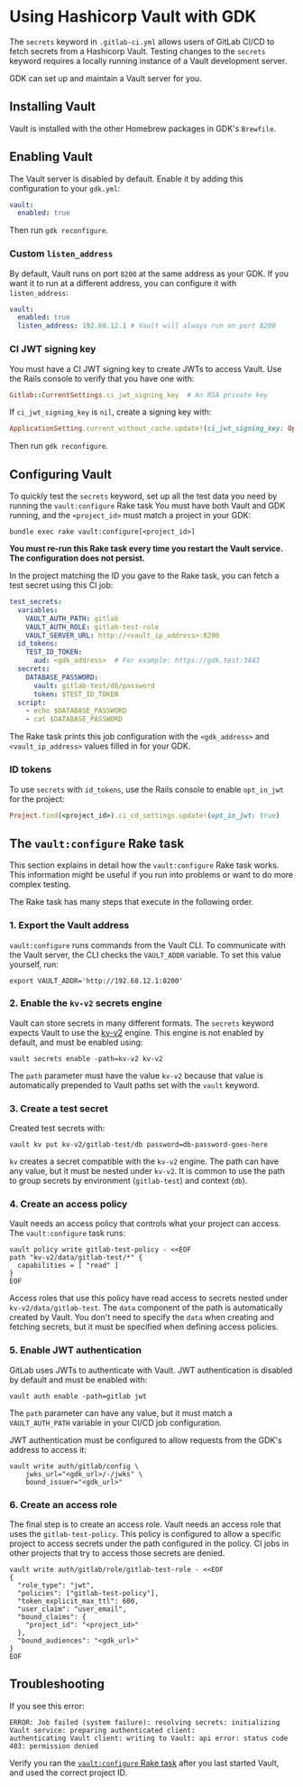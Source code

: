 # Using Hashicorp Vault with GDK

The `secrets` keyword in `.gitlab-ci.yml` allows users of GitLab CI/CD to fetch secrets from a Hashicorp Vault. Testing
changes to the `secrets` keyword requires a locally running instance of a Vault development server.

GDK can set up and maintain a Vault server for you.

## Installing Vault

Vault is installed with the other Homebrew packages in GDK's `Brewfile`.

## Enabling Vault

The Vault server is disabled by default. Enable it by adding this configuration to your `gdk.yml`:

```yaml
vault:
  enabled: true
```

Then run `gdk reconfigure`.

### Custom `listen_address`

By default, Vault runs on port `8200` at the same address as your GDK. If you want it to run at a different address,
you can configure it with `listen_address`:

```yaml
vault:
  enabled: true
  listen_address: 192.68.12.1 # Vault will always run on port 8200
```

### CI JWT signing key

You must have a CI JWT signing key to create JWTs to access Vault. Use the Rails console
to verify that you have one with:

```ruby
Gitlab::CurrentSettings.ci_jwt_signing_key  # An RSA private key
```

If `ci_jwt_signing_key` is `nil`, create a signing key with:

```ruby
ApplicationSetting.current_without_cache.update!(ci_jwt_signing_key: OpenSSL::PKey::RSA.new(2048).to_pem)
```

Then run `gdk reconfigure`.

## Configuring Vault

To quickly test the `secrets` keyword, set up all the test data you need by running the `vault:configure` Rake task
You must have both Vault and GDK running, and the `<project_id>` must match a project in your GDK:

```shell
bundle exec rake vault:configure[<project_id>]
```

**You must re-run this Rake task every time you restart the Vault service. The configuration does not persist.**

In the project matching the ID you gave to the Rake task, you can fetch a test secret using this CI job:

```yaml
test_secrets:
  variables:
    VAULT_AUTH_PATH: gitlab
    VAULT_AUTH_ROLE: gitlab-test-role
    VAULT_SERVER_URL: http://<vault_ip_address>:8200
  id_tokens:
    TEST_ID_TOKEN:
      aud: <gdk_address>  # For example: https://gdk.test:3443
  secrets:
    DATABASE_PASSWORD:
      vault: gitlab-test/db/password
      token: $TEST_ID_TOKEN
  script:
    - echo $DATABASE_PASSWORD
    - cat $DATABASE_PASSWORD
```

The Rake task prints this job configuration with the `<gdk_address>` and `<vault_ip_address>` values filled in for your
GDK.

### ID tokens

To use `secrets` with `id_tokens`, use the Rails console to enable `opt_in_jwt` for
the project:

```ruby
Project.find(<project_id>).ci_cd_settings.update!(opt_in_jwt: true)
```

## The `vault:configure` Rake task

This section explains in detail how the `vault:configure` Rake task works. This information
might be useful if you run into problems or want to do more complex testing.

The Rake task has many steps that execute in the following order.

### 1. Export the Vault address

`vault:configure` runs commands from the Vault CLI. To communicate with the Vault server,
the CLI checks the `VAULT_ADDR` variable. To set this value yourself, run:

```shell
export VAULT_ADDR='http://192.68.12.1:8200'
```

### 2. Enable the `kv-v2` secrets engine

Vault can store secrets in many different formats. The `secrets` keyword expects Vault to use the [kv-v2](https://developer.hashicorp.com/vault/docs/secrets/kv/kv-v2)
engine. This engine is not enabled by default, and must be enabled using:

```shell
vault secrets enable -path=kv-v2 kv-v2
```

The `path` parameter must have the value `kv-v2` because that value is automatically prepended to Vault paths set with
the `vault` keyword.

### 3. Create a test secret

Created test secrets with:

```shell
vault kv put kv-v2/gitlab-test/db password=db-password-goes-here
```

`kv` creates a secret compatible with the `kv-v2` engine. The path can have any value, but it must be nested under
`kv-v2`. It is common to use the path to group secrets by environment (`gitlab-test`) and context (`db`).

### 4. Create an access policy

Vault needs an access policy that controls what your project can access. The `vault:configure` task runs:

```shell
vault policy write gitlab-test-policy - <<EOF
path "kv-v2/data/gitlab-test/*" {
  capabilities = [ "read" ]
}
EOF
```

Access roles that use this policy have read access to secrets nested under `kv-v2/data/gitlab-test`. The
`data` component of the path is automatically created by Vault. You don't need to specify the `data` when creating and
fetching secrets, but it must be specified when defining access policies.

### 5. Enable JWT authentication

GitLab uses JWTs to authenticate with Vault. JWT authentication is disabled by default and must be enabled with:

```shell
vault auth enable -path=gitlab jwt
```

The `path` parameter can have any value, but it must match a `VAULT_AUTH_PATH` variable in your CI/CD job configuration.

JWT authentication must be configured to allow requests from the GDK's address to access it:

```shell
vault write auth/gitlab/config \
    jwks_url="<gdk_url>/-/jwks" \
    bound_issuer="<gdk_url>"
```

### 6. Create an access role

The final step is to create an access role. Vault needs an access role that uses the `gitlab-test-policy`. This policy
is configured to allow a specific project to access secrets under the path configured in the policy. CI jobs in other
projects that try to access those secrets are denied.

```shell
vault write auth/gitlab/role/gitlab-test-role - <<EOF
{
  "role_type": "jwt",
  "policies": ["gitlab-test-policy"],
  "token_explicit_max_ttl": 600,
  "user_claim": "user_email",
  "bound_claims": {
    "project_id": "<project_id>"
  },
  "bound_audiences": "<gdk_url>"
}
EOF
```

## Troubleshooting

If you see this error:

```plaintext
ERROR: Job failed (system failure): resolving secrets: initializing Vault service: preparing authenticated client:
authenticating Vault client: writing to Vault: api error: status code 403: permission denied
```

Verify you ran the [`vault:configure` Rake task](#configuring-vault) after you last started Vault,
and used the correct project ID.
